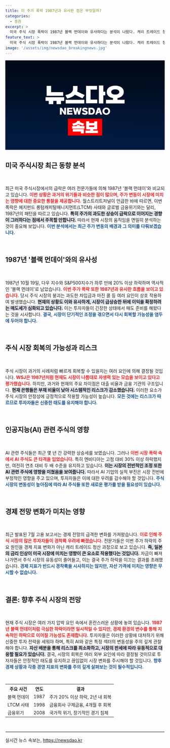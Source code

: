 ```yaml
---
title: 미 주가 폭락 1987년과 유사한 점은 무엇일까?
categories:
  - 증권
excerpt: >
  미국 주식 시장 폭락이 1987년 블랙 먼데이와 유사하다는 분석이 나왔다. 캐리 트레이드 청산과 일본은행의 금리 인상이 주요 원인으로 지목되며 전문가들은 주가 자연 해소 가능성을 제시했다. 투자자들의 긴장감이 높아진 상황, 과거 사례와의 유사성은 클릭을 부르는 매력적인 요소다!
feature_text: >
  미국 주식 시장 폭락이 1987년 블랙 먼데이와 유사하다는 분석이 나왔다. 캐리 트레이드 청산과 일본은행의 금리 인상이 주요 원인으로 지목되며 전문가들은 주가 자연 해소 가능성을 제시했다. 투자자들의 긴장감이 높아진 상황, 과거 사례와의 유사성은 클릭을 부르는 매력적인 요소다!
image: '/assets/img/newsdao_breakingnews.jpg'
---
```


<p><img src="/assets/img/newsdao_breakingnews.jpg" alt="ontimetimes 속보" /></p>

<h2 data-ke-size="size26">미국 주식시장 최근 동향 분석</h2>

<p data-ke-size="size16">&nbsp;</p>

<p>최근 미국 주식시장에서의 급락은 여러 전문가들에 의해 1987년 '블랙 먼데이'와 비교되고 있습니다. <b><span style="color: #ee2323;">이번 상황은 과거의 위기들과 비슷한 점이 많으며, 주가 변동이 시장에 미치는 영향에 대한 중요한 통찰을 제공합니다.</span></b> 월스트리트저널이 언급한 바에 따르면, 이번 폭락은 헤지펀드 롱텀캐피털매니지먼트(LTCM) 사태와 글로벌 금융위기와는 달리, 1987년의 패턴을 따르고 있습니다. <b><span style="background-color: #21538527;">특히 주가의 과도한 상승이 급락으로 이어지는 경향이 그러하다는 점에서 주목할 만합니다.</span></b> 따라서 현재 시장의 움직임을 면밀히 분석하는 것이 중요해 보입니다. <b><span style="color: #1a5490;">이번 분석에서는 최근 주가 변동의 배경과 그 의미를 다뤄보겠습니다.</span></b></p>

<p data-ke-size="size16">&nbsp;</p>

<h2 data-ke-size="size26">1987년 '블랙 먼데이'와의 유사성</h2>

<p data-ke-size="size16">&nbsp;</p>

<p>1987년 10월 19일, 다우 지수와 S&amp;P500지수가 하루 만에 20% 이상 하락하며 역사적인 '블랙 먼데이'로 남았습니다. <b><span style="color: #ee2323;">이번 주가 폭락 또한 1987년과 유사한 흐름을 보이고 있습니다.</span></b> 당시 주식 시장의 붕괴는 과도한 차입금과 마진 콜 등 여러 요인이 상호 작용하여 발생했습니다. <b><span style="background-color: #21538527;">현재의 상황도 이와 유사하게, 시장이 급상승한 뒤에 이익을 확정하려는 매도세가 심화되고 있습니다.</span></b> 이는 투자자들이 긴장한 상태에서 매도 준비를 해왔다는 것을 시사합니다. <b><span style="color: #1a5490;">결국, 시장이 단기적인 조정을 겪으면서 다시 회복할 가능성을 염두에 두어야 합니다.</span></b></p>

<p data-ke-size="size16">&nbsp;</p>

<h2 data-ke-size="size26">주식 시장 회복의 가능성과 리스크</h2>

<p data-ke-size="size16">&nbsp;</p>

<p>주식 시장이 과거의 사례처럼 빠르게 회복할 수 있을지는 여러 요인에 의해 결정될 것입니다. <b><span style="color: #ee2323;">WSJ은 1987년처럼 현재도 시장이 나름대로 자생력 있는 모습을 보이고 있다고 평가했습니다.</span></b> 하지만, 과거와 현재의 주요 차이점은 대출 비율과 금융 기관의 구조입니다. <b><span style="background-color: #21538527;">현재 은행들은 부채 비율이 낮아 시스템적인 리스크가 감소했습니다.</span></b> 이러한 요소가 주식 시장의 안정성에 긍정적으로 작용할 가능성이 높습니다. <b><span style="color: #1a5490;">모든 것에는 리스크가 따르므로 투자자들은 신중한 태도를 유지해야 합니다.</span></b></p>

<p data-ke-size="size16">&nbsp;</p>

<h2 data-ke-size="size26">인공지능(AI) 관련 주식의 영향</h2>

<p data-ke-size="size16">&nbsp;</p>

<p>AI 관련 주식들은 최근 몇 년 간 강력한 상승세를 보였습니다. 그러나 <b><span style="color: #ee2323;">이번 시장 폭락 속에서 AI 주식도 큰 타격을 입었습니다.</span></b> 특히 엔비디아는 고점 대비 30% 이상 하락했지만, 여전히 연초 대비 두 배 수준을 유지하고 있습니다. <b><span style="background-color: #21538527;">이는 시장의 전반적인 조정 또한 AI 관련 주식에 영향을 미쳤음을 보여줍니다.</span></b> 따라서 AI 기업의 실적 부진은 시장 전반에 부정적인 영향을 주고 있으며, 투자자들은 이에 대한 우려를 감수해야 할 것입니다. <b><span style="color: #1a5490;">주식 시장의 변동성이 높아짐에 따라 AI 주식들 또한 새로운 평가를 받을 필요성이 있습니다.</span></b></p>

<p data-ke-size="size16">&nbsp;</p>

<h2 data-ke-size="size26">경제 전망 변화가 미치는 영향</h2>

<p data-ke-size="size16">&nbsp;</p>

<p>최근 발표된 7월 고용 보고서는 경제 전망의 급격한 변화를 가져왔습니다. <b><span style="color: #ee2323;">이로 인해 주식 시장의 많은 투자자들이 경착륙 우려에 빠졌습니다.</span></b> 전문가들은 이번 주가 하락의 주요 원인을 경제 지표 변화가 아닌 캐리 트레이드 청산 과정으로 보고 있습니다. <b><span style="background-color: #21538527;">즉, 일본의 금리 인상이 미국 시장에 미치는 영향이 큰 요소로 작용했다는 것입니다.</span></b> 자금이 빠져나가면서 주식 시장의 유동성이 줄어들고, 이는 결국 주가 하락을 이끄는 결과를 초래했습니다. <b><span style="color: #1a5490;">경제 지표가 반드시 경착륙을 시사하지는 않지만, 자산 가격에 미치는 영향은 무시할 수 없습니다.</span></b></p>

<p data-ke-size="size16">&nbsp;</p>

<h2 data-ke-size="size26">결론: 향후 주식 시장의 전망</h2>

<p data-ke-size="size16">&nbsp;</p>

<p>현재 주식 시장은 여러 가지 압박 요인 속에서 혼란스러운 상황에 놓여 있습니다. <b><span style="color: #ee2323;">1987년 블랙 먼데이처럼 극심한 하락이라면 일시적일 수 있지만, 경제 환경의 변수를 통해 지속적인 하락으로 이어질 가능성도 존재합니다.</span></b> 투자자들은 이러한 상황에 대처하기 위해 신중한 투자 전략을 세워야 하며, 특히 AI와 같은 특정 섹터의 변동성을 주의 깊게 관찰해야 합니다. <b><span style="background-color: #21538527;">자산 배분을 통해 리스크를 최소화하고, 시장의 판세에 따라 유동적으로 대응할 필요가 있습니다.</span></b> 결국, 시장의 회복은 여러 외부 요인에 따라 결정될 것이므로 투자자들은 안정적인 태도를 유지하고 끊임없이 시장 변화를 주시해야 할 것입니다. <b><span style="color: #1a5490;">향후 경제 상황과 각종 경영 지표의 변화를 주의 깊게 살펴보는 것이 필수적입니다.</span></b></p>

<p data-ke-size="size16">&nbsp;</p>

<table style="width: 100%;">
    <tr>
        <th><b>주요 사건</b></th>
        <th><b>연도</b></th>
        <th><b>결과</b></th>
    </tr>
    <tr>
        <td>블랙 먼데이</td>
        <td>1987</td>
        <td>주가 20% 이상 하락, 2년 내 회복</td>
    </tr>
    <tr>
        <td>LTCM 사태</td>
        <td>1998</td>
        <td>금융회사 구제금융, 4개월 후 회복</td>
    </tr>
    <tr>
        <td>금융위기</td>
        <td>2008</td>
        <td>국가적 위기, 장기적인 경기 침체</td>
    </tr>
</table>

<p data-ke-size="size16">&nbsp;</p>

<hr style="border: 1px solid #ddd;"/>
실시간 뉴스 속보는, <a href="https://newsdao.kr" rel="dofollow">https://newsdao.kr</a>


